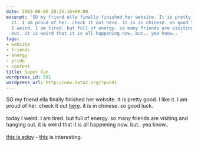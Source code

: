 ```yaml
---
date: 2003-08-06 20:25:16+00:00
excerpt: 'SO my friend ella finally finished her website. It is pretty good. I like
  it. I am proud of her. check it out here. it is in chinese. so good luck. today
  I weird. I am tired. but full of energy. so many friends are visiting and hanging
  out. it is weird that it is all happening now. but.. yea know.. '
tags:
- website
- friends
- energy
- pride
- content
title: Super fan
wordpress_id: 591
wordpress_url: http://new.nata2.org/?p=591
---
```


SO my friend ella finally finished her website. It is pretty good. I like it. I am proud of her. check it out <a href="http://home.kimo.com.tw/pzantique/">here</a>. it is in chinese. so good luck. <br/><br/>today I weird. I am tired. but full of energy. so many friends are visiting and hanging out. it is weird that it is all happening now. but.. yea know.. <br/><br/><a href="http://www.cullenleeds.force9.co.uk/september11tm/ILoveNY.htm">this is edgy</a> - <a href="http://www.namepower101.com">this</a> is interesting.